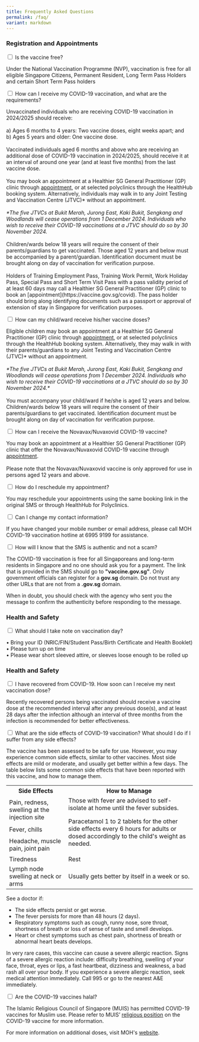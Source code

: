 ```yaml
---
title: Frequently Asked Questions
permalink: /faq/
variant: markdown
---
```

<div class="accordion">
			<div class="tabs">			
					<h3>Registration and Appointments</h3>
					<div class="tab">
						<input id="question-1-1" type="checkbox">
						<label for="question-1-1" class="tab-label">Is the vaccine free?</label>
						<div class="tab-content">
							<p>Under the National Vaccination Programme (NVP), vaccination is free for all eligible Singapore Citizens, Permanent Resident, Long Term Pass Holders and certain Short Term Pass holders</p>
						</div>
					</div>				
					<div class="tab">
						<input id="question-1-2" type="checkbox">
						<label for="question-1-2" class="tab-label">How can I receive my COVID-19 vaccination, and what are the requirements?</label>
						<div class="tab-content">
							<p>
								Unvaccinated individuals who are receiving COVID-19 vaccination in 2024/2025 should receive: <br>
<br>
a)	Ages 6 months to 4 years: Two vaccine doses, eight weeks apart; and <br>
b)	Ages 5 years and older: One vaccine dose.<br>
<br>
Vaccinated individuals aged 6 months and above who are receiving an additional dose of COVID-19 vaccination in 2024/2025, should receive it at an interval of around one year (and at least five months) from the last vaccine dose.<br><br>
You may book an appointment at a Healthier SG General Practitioner (GP) clinic through <a href="https://vaccine.gov.sg/covid/">appointment</a>, or at selected polyclinics through the HealthHub booking system. Alternatively, individuals may walk in to any Joint Testing and Vaccination Centre (JTVC)* without an appointment.<br>
<br>
<i>*The five JTVCs at Bukit Merah, Jurong East, Kaki Bukit, Sengkang and Woodlands will cease operations from 1 December 2024. Individuals who wish to receive their COVID-19 vaccinations at a JTVC should do so by 30 November 2024.</i><br>
<br>
Children/wards below 18 years will require the consent of their parents/guardians to get vaccinated. Those aged 12 years and below must be accompanied by a parent/guardian. Identification document must be brought along on day of vaccination for verification purpose. <br>
<br>
Holders of Training Employment Pass, Training Work Permit, Work Holiday Pass, Special Pass and Short Term Visit Pass with a pass validity period of at least 60 days may call a Healthier SG General Practitioner (GP) clinic to book an [appointment](https://vaccine.gov.sg/covid). The pass holder should bring along identifying documents such as a passport or approval of extension of stay in Singapore for verification purposes.
								</p><p></p>
							</div>
					</div>
				   <div class="tab">
						<input id="question-1-3" type="checkbox">
							<label for="question-1-3" class="tab-label">How can my child/ward receive his/her vaccine doses?</label>
						<div class="tab-content">
							<p>Eligible children may book an appointment at a Healthier SG General Practitioner (GP) clinic through <a href="https://vaccine.gov.sg/covid/">appointment</a>, or at selected polyclinics through the HealthHub booking system. Alternatively, they may walk in with their parents/guardians to any Joint Testing and Vaccination Centre (JTVC)* without an appointment.<br>
<br>
<i>*The five JTVCs at Bukit Merah, Jurong East, Kaki Bukit, Sengkang and Woodlands will cease operations from 1 December 2024. Individuals who wish to receive their COVID-19 vaccinations at a JTVC should do so by 30 November 2024.*</i><br>				
<br>
You must accompany your child/ward if he/she is aged 12 years and below. Children/wards below 18 years will require the consent of their parents/guardians to get vaccinated. Identification document must be brought along on day of vaccination for verification purpose.</p>
							</div>
					</div>
				   <div class="tab">
						<input id="question-1-4" type="checkbox">
							<label for="question-1-4" class="tab-label">How can I receive the Novavax/Nuvaxovid COVID-19 vaccine?</label>
						<div class="tab-content">
							<p>You may book an appointment at a Healthier SG General Practitioner (GP) clinic that offer the Novavax/Nuvaxovid COVID-19 vaccine through <a href="https://vaccine.gov.sg/covid/">appointment</a>.<br>
<br>
Please note that the Novavax/Nuvaxovid vaccine is only approved for use in persons aged 12 years and above.</p> 
    				</div>
    			</div>   			
    			<div class="tab">
    				<input id="question-1-5" type="checkbox">
    				<label for="question-1-5" class="tab-label">How do I reschedule my appointment?</label>
    				<div class="tab-content">
    					<p>You may reschedule your appointments using the same booking link in the original SMS or through HealthHub for Polyclinics.</p>
    				</div>
    			</div>			
    			<div class="tab">
    				<input id="question-1-6" type="checkbox">
    				<label for="question-1-6" class="tab-label">Can I change my contact information?</label>
    				<div class="tab-content">
    					<p>If you have changed your mobile number or email address, please call MOH COVID-19 vaccination hotline at 6995 9199 for assistance.</p>
    				</div>
    			</div>	
    			<div class="tab">
    				<input id="question-1-7" type="checkbox">
    				<label for="question-1-7" class="tab-label">How will I know that the SMS is authentic and not a scam? </label>
    				<div class="tab-content">
    					<p>The COVID-19 vaccination is free for all Singaporeans and long-term residents in Singapore and no one should ask you for a payment. The link that is provided in the SMS should go to <strong>"vaccine.gov.sg"</strong>. Only government officials can register for a <strong>gov.sg</strong> domain. Do not trust any other URLs that are not from a <strong>.gov.sg</strong> domain. </p><p>When in doubt, you should check with the agency who sent you the message to confirm the authenticity before responding to the message.</p>
							</div>
					</div>					
    		</div>		

<div class="tabs">	
				<h3>Health and Safety</h3>
    			<div class="tab">
    				<input id="question-2-1" type="checkbox">
    				<label for="question-2-1" class="tab-label">What should I take note on vaccination day?
    				</label>
    				<div class="tab-content">
    					<p>								<span>• Bring your ID (NRIC/FIN/Student Pass/Birth Certificate and Health Booklet)</span><br>
								<span>• Please turn up on time</span><br>
								<span>• Please wear short sleeved attire, or sleeves loose enough to be rolled up</span><br></p>
    				</div>
    			</div>				
	
<div class="tabs">	
				<h3>Health and Safety</h3>
    			<div class="tab">
    				<input id="question-3-1" type="checkbox">
    				<label for="question-3-1" class="tab-label">I have recovered from COVID-19. How soon can I receive my next vaccination dose?
    				</label>
    				<div class="tab-content">
    					<p>Recently recovered persons being vaccinated should receive a vaccine dose at the recommended interval after any previous dose(s), and at least 28 days after the infection although an interval of three months from the infection is recommended for better effectiveness.</p>
    				</div>
    			</div>				
				<div class="tab">
					<input id="question-3-2" type="checkbox">
					<label for="question-3-2" class="tab-label">What are the side effects of COVID-19 vaccination? What should I do if I suffer from any side effects?
					</label>
					<div class="tab-content">
						<p>The vaccine has been assessed to be safe for use. However, you may experience common side effects, similar to other vaccines. Most side effects are mild or moderate, and usually get better within a few days. The table below lists some common side effects that have been reported with this vaccine, and how to manage them.
						</p>
						<table>
							<tbody><tr>
								<th>Side Effects</th>
								<th>How to Manage</th>
							</tr>
							<tr>
								<td>Pain, redness, swelling at the injection site</td>
								<td rowspan="3">Those with fever are advised to self-isolate at home until the fever subsides.<br>

Paracetamol 1 to 2 tablets for the other side effects every 6 hours for adults or dosed accordingly to the child's weight as needed.
</td>
							</tr>
							<tr>
								<td>Fever, chills</td>
							</tr>
							<tr>
								<td>Headache, muscle pain, joint pain</td>
							</tr>
							<tr>
								<td>Tiredness</td>
								<td>Rest</td>
							</tr>
							<tr>
									<td>Lymph node swelling at neck or arms</td>
									<td>Usually gets better by itself in a week or so.</td>
							</tr>
						</tbody></table>
						<p>
								See a doctor if:
							</p><ul>
								<li>The side effects persist or get worse.</li>
								<li>The fever persists for more than 48 hours (2 days).</li>
								<li>Respiratory symptoms such as cough, runny nose, sore throat, shortness of breath or loss of sense of taste and smell develops.</li>
								<li>Heart or chest symptoms such as chest pain, shortness of breath or abnormal heart beats develops.</li>
							</ul>
							<p></p>
							<p>
    						In very rare cases, this vaccine can cause a severe allergic reaction. Signs of a severe allergic reaction include: difficulty breathing, swelling of your face, throat, eyes or lips, a fast heartbeat, dizziness and weakness, a bad rash all over your body.  If you experience a severe allergic reaction, seek medical attention immediately. Call 995 or go to the nearest A&amp;E immediately.
    					</p>
    				</div>
    			</div>			
    			<div class="tab">
    				<input id="question-3-3" type="checkbox">
    				<label for="question-3-3" class="tab-label">Are the COVID-19 vaccines halal?
    				</label>
    				<div class="tab-content">
    					<p>The Islamic Religious Council of Singapore (MUIS) has permitted COVID-19 vaccines for Muslim use. Please refer to MUIS’ <a href="https://www.muis.gov.sg/Media/Media-Releases/13-Dec-20-Religious-Position-on-COVID-19-Vaccine">religious position</a> on the COVID-19 vaccine for more information.
							</p>
    				</div>
    			</div></div></div>
For more information on additional doses, visit MOH's <a href="https://www.moh.gov.sg/covid-19/vaccination/faqs-on-getting-vaccinated">website</a>.</div>